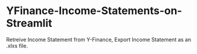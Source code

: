 # YFinance-Income-Statements-on-Streamlit
Retreive Income Statement from Y-Finance, Export Income Statement as an .xlxs file.

